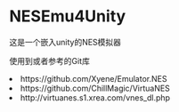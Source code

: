 # NESEmu4Unity
这是一个嵌入unity的NES模拟器

使用到或者参考的Git库

<li>https://github.com/Xyene/Emulator.NES
<li>https://github.com/ChillMagic/VirtuaNES
<li>http://virtuanes.s1.xrea.com/vnes_dl.php
